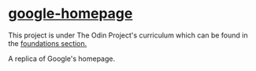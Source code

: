 # [google-homepage](https://centigrams.github.io/google-homepage/)

This project is under The Odin Project's curriculum which can be found in the [foundations section.](https://www.theodinproject.com/paths/foundations/courses/foundations/lessons/html-css)

A replica of Google's homepage.
